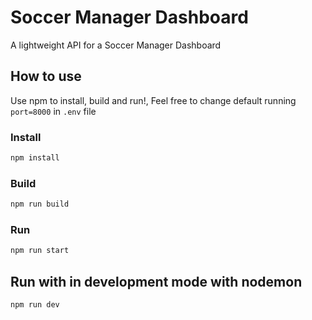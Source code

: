 # Soccer Manager Dashboard
A lightweight API for a Soccer Manager Dashboard

## How to use
Use npm to install, build and run!, Feel free to change default running `port=8000` in `.env` file

### Install
```bash
npm install
```

### Build
```bash
npm run build
```

### Run
```bash
npm run start
```

## Run with in development mode with nodemon
```bash
npm run dev
```
